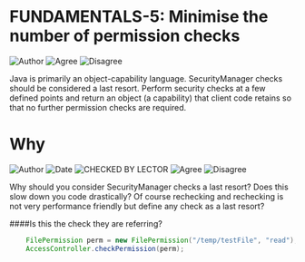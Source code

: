 # FUNDAMENTALS-5: Minimise the number of permission checks
![Author](https://img.shields.io/badge/Author-Oracle-blue.svg)
![Agree](https://img.shields.io/badge/AGREE-4-green.svg)
![Disagree](https://img.shields.io/badge/DISAGREE-0-red.svg)

Java is primarily an object-capability language. SecurityManager checks should be considered a last resort. Perform security checks at a few defined points and return an object (a capability) that client code retains so that no further permission checks are required.

# Why
![Author](https://img.shields.io/badge/Author-Jürgen.Taverniers-blue.svg)
![Date](https://img.shields.io/badge/Date-20180113-lightgrey.svg)
![CHECKED BY LECTOR](https://img.shields.io/badge/CHECKED_BY_LECTOR-PENDING-orange.svg)
![Agree](https://img.shields.io/badge/AGREE-0-green.svg)
![Disagree](https://img.shields.io/badge/DISAGREE-0-red.svg)

Why should you consider SecurityManager checks a last resort? Does this slow down you code drastically? Of course rechecking and rechecking is not very performance friendly but define any check as a last resort?


####Is this the check they are referring?
````java
    FilePermission perm = new FilePermission("/temp/testFile", "read");
    AccessController.checkPermission(perm);
````
